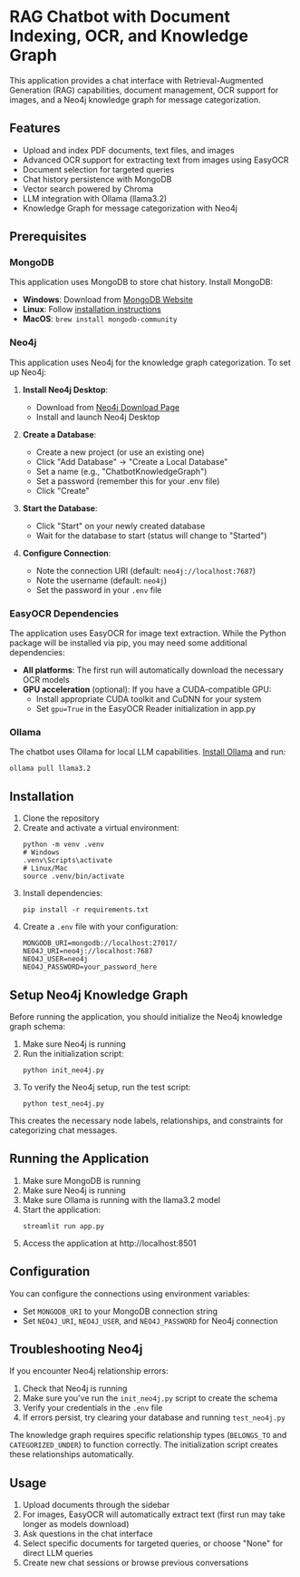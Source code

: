 # RAG Chatbot with Document Indexing, OCR, and Knowledge Graph

This application provides a chat interface with Retrieval-Augmented Generation (RAG) capabilities, document management, OCR support for images, and a Neo4j knowledge graph for message categorization.

## Features

- Upload and index PDF documents, text files, and images
- Advanced OCR support for extracting text from images using EasyOCR
- Document selection for targeted queries
- Chat history persistence with MongoDB
- Vector search powered by Chroma
- LLM integration with Ollama (llama3.2)
- Knowledge Graph for message categorization with Neo4j

## Prerequisites

### MongoDB

This application uses MongoDB to store chat history. Install MongoDB:

- **Windows**: Download from [MongoDB Website](https://www.mongodb.com/try/download/community)
- **Linux**: Follow [installation instructions](https://www.mongodb.com/docs/manual/administration/install-on-linux/)
- **MacOS**: `brew install mongodb-community`

### Neo4j

This application uses Neo4j for the knowledge graph categorization. To set up Neo4j:

1. **Install Neo4j Desktop**:
   - Download from [Neo4j Download Page](https://neo4j.com/download/)
   - Install and launch Neo4j Desktop

2. **Create a Database**:
   - Create a new project (or use an existing one)
   - Click "Add Database" → "Create a Local Database"
   - Set a name (e.g., "ChatbotKnowledgeGraph")
   - Set a password (remember this for your .env file)
   - Click "Create"

3. **Start the Database**:
   - Click "Start" on your newly created database
   - Wait for the database to start (status will change to "Started")

4. **Configure Connection**:
   - Note the connection URI (default: `neo4j://localhost:7687`)
   - Note the username (default: `neo4j`)
   - Set the password in your `.env` file

### EasyOCR Dependencies

The application uses EasyOCR for image text extraction. While the Python package will be installed via pip, you may need some additional dependencies:

- **All platforms**: The first run will automatically download the necessary OCR models
- **GPU acceleration** (optional): If you have a CUDA-compatible GPU:
  - Install appropriate CUDA toolkit and CuDNN for your system
  - Set `gpu=True` in the EasyOCR Reader initialization in app.py

### Ollama

The chatbot uses Ollama for local LLM capabilities. [Install Ollama](https://ollama.ai/download) and run:

```
ollama pull llama3.2
```

## Installation

1. Clone the repository
2. Create and activate a virtual environment:
   ```
   python -m venv .venv
   # Windows
   .venv\Scripts\activate
   # Linux/Mac
   source .venv/bin/activate
   ```
3. Install dependencies:
   ```
   pip install -r requirements.txt
   ```
4. Create a `.env` file with your configuration:
   ```
   MONGODB_URI=mongodb://localhost:27017/
   NEO4J_URI=neo4j://localhost:7687
   NEO4J_USER=neo4j
   NEO4J_PASSWORD=your_password_here
   ```

## Setup Neo4j Knowledge Graph

Before running the application, you should initialize the Neo4j knowledge graph schema:

1. Make sure Neo4j is running
2. Run the initialization script:
   ```
   python init_neo4j.py
   ```
3. To verify the Neo4j setup, run the test script:
   ```
   python test_neo4j.py
   ```

This creates the necessary node labels, relationships, and constraints for categorizing chat messages.

## Running the Application

1. Make sure MongoDB is running
2. Make sure Neo4j is running
3. Make sure Ollama is running with the llama3.2 model
4. Start the application:
   ```
   streamlit run app.py
   ```
5. Access the application at http://localhost:8501

## Configuration

You can configure the connections using environment variables:
- Set `MONGODB_URI` to your MongoDB connection string
- Set `NEO4J_URI`, `NEO4J_USER`, and `NEO4J_PASSWORD` for Neo4j connection

## Troubleshooting Neo4j

If you encounter Neo4j relationship errors:

1. Check that Neo4j is running
2. Make sure you've run the `init_neo4j.py` script to create the schema
3. Verify your credentials in the `.env` file
4. If errors persist, try clearing your database and running `test_neo4j.py`

The knowledge graph requires specific relationship types (`BELONGS_TO` and `CATEGORIZED_UNDER`) to function correctly. The initialization script creates these relationships automatically.

## Usage

1. Upload documents through the sidebar
2. For images, EasyOCR will automatically extract text (first run may take longer as models download)
3. Ask questions in the chat interface
4. Select specific documents for targeted queries, or choose "None" for direct LLM queries
5. Create new chat sessions or browse previous conversations 